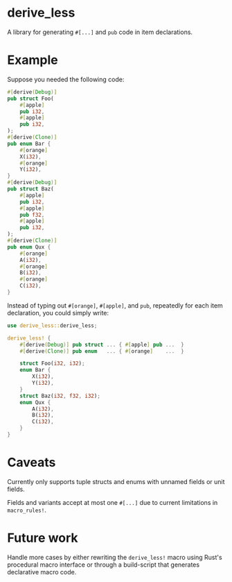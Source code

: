 # derive_less

A library for generating `#[...]` and `pub` code in item declarations.

# Example

Suppose you needed the following code:

```rust
#[derive(Debug)]
pub struct Foo(
    #[apple]
    pub i32,
    #[apple]
    pub i32,
);
#[derive(Clone)]
pub enum Bar {
    #[orange]
    X(i32),
    #[orange]
    Y(i32),
}
#[derive(Debug)]
pub struct Baz(
    #[apple]
    pub i32,
    #[apple]
    pub f32,
    #[apple]
    pub i32,
);
#[derive(Clone)]
pub enum Qux {
    #[orange]
    A(i32),
    #[orange]
    B(i32),
    #[orange]
    C(i32),
}
```

Instead of typing out `#[orange]`, `#[apple]`, and `pub`, repeatedly for each item declaration, you could simply write:

```rust
use derive_less::derive_less;

derive_less! {
    #[derive(Debug)] pub struct ... { #[apple] pub ...  }
    #[derive(Clone)] pub enum   ... { #[orange]    ...  }

    struct Foo(i32, i32);
    enum Bar {
        X(i32),
        Y(i32),
    }
    struct Baz(i32, f32, i32);
    enum Qux {
        A(i32),
        B(i32),
        C(i32),
    }
}
```

# Caveats

Currently only supports tuple structs and enums with unnamed fields or unit fields.

Fields and variants accept at most one `#[...]` due to current limitations in `macro_rules!`.

# Future work

Handle more cases by either rewriting the `derive_less!` macro using Rust's procedural macro interface or through a build-script that generates declarative macro code. 
